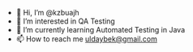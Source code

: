 - 👋 Hi, I’m @kzbuajh
- 👀 I’m interested in QA Testing
- 🌱 I’m currently learning Automated Testing in Java
- 📫 How to reach me uldaybek@gmail.com

<!---
kzbuajh/kzbuajh is a ✨ special ✨ repository because its `README.md` (this file) appears on your GitHub profile.
You can click the Preview link to take a look at your changes.
--->
